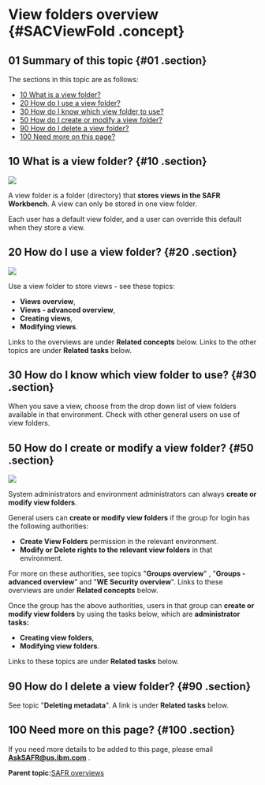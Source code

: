 # View folders overview {#SACViewFold .concept}

## 01 Summary of this topic {#01 .section}

The sections in this topic are as follows:

-   [10 What is a view folder?](SACViewFold.md#10)
-   [20 How do I use a view folder?](SACViewFold.md#20)
-   [30 How do I know which view folder to use?](SACViewFold.md#30)
-   [50 How do I create or modify a view folder?](SACViewFold.md#50)
-   [90 How do I delete a view folder?](SACViewFold.md#90)
-   [100 Need more on this page?](SACViewFold.md#100)

## 10 What is a view folder? {#10 .section}

![](images/VF_Concept_02.gif)

A view folder is a folder \(directory\) that **stores views in the SAFR Workbench**. A view can only be stored in one view folder.

Each user has a default view folder, and a user can override this default when they store a view.

## 20 How do I use a view folder? {#20 .section}

![](images/VF_Usage_Rights_02.gif)

Use a view folder to store views - see these topics:

-   **Views overview**,
-   **Views - advanced overview**,
-   **Creating views**,
-   **Modifying views**.

Links to the overviews are under **Related concepts** below. Links to the other topics are under **Related tasks** below.

## 30 How do I know which view folder to use? {#30 .section}

When you save a view, choose from the drop down list of view folders available in that environment. Check with other general users on use of view folders.

## 50 How do I create or modify a view folder? {#50 .section}

![](images/VF_Create_Modify_02.gif)

System administrators and environment administrators can always **create or modify view folders**.

General users can **create or modify view folders** if the group for login has the following authorities:

-   **Create View Folders** permission in the relevant environment.
-   **Modify or Delete rights to the relevant view folders** in that environment.

For more on these authorities, see topics "**Groups overview**" , "**Groups - advanced overview**" and "**WE Security overview**". Links to these overviews are under **Related concepts** below.

Once the group has the above authorities, users in that group can **create or modify view folders** by using the tasks below, which are **administrator tasks:**

-   **Creating view folders**,
-   **Modifying view folders**.

Links to these topics are under **Related tasks** below.

## 90 How do I delete a view folder? {#90 .section}

See topic "**Deleting metadata**". A link is under **Related tasks** below.

## 100 Need more on this page? {#100 .section}

If you need more details to be added to this page, please email **AskSAFR@us.ibm.com** .

**Parent topic:**[SAFR overviews](../html/AAR450Overviews.md)

